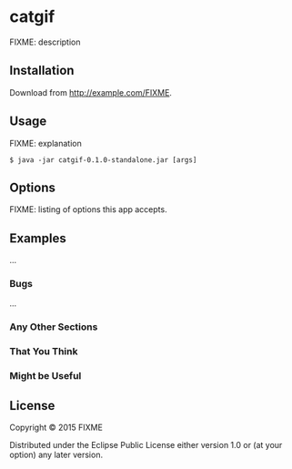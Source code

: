 # catgif

FIXME: description

## Installation

Download from http://example.com/FIXME.

## Usage

FIXME: explanation

    $ java -jar catgif-0.1.0-standalone.jar [args]

## Options

FIXME: listing of options this app accepts.

## Examples

...

### Bugs

...

### Any Other Sections
### That You Think
### Might be Useful

## License

Copyright © 2015 FIXME

Distributed under the Eclipse Public License either version 1.0 or (at
your option) any later version.
